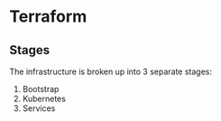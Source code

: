 # Terraform

## Stages

The infrastructure is broken up into 3 separate stages:
1. Bootstrap
2. Kubernetes
3. Services